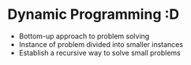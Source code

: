 # Dynamic Programming :D
- Bottom-up approach to problem solving
- Instance of problem divided into smaller instances
- Establish a recursive way to solve small problems
